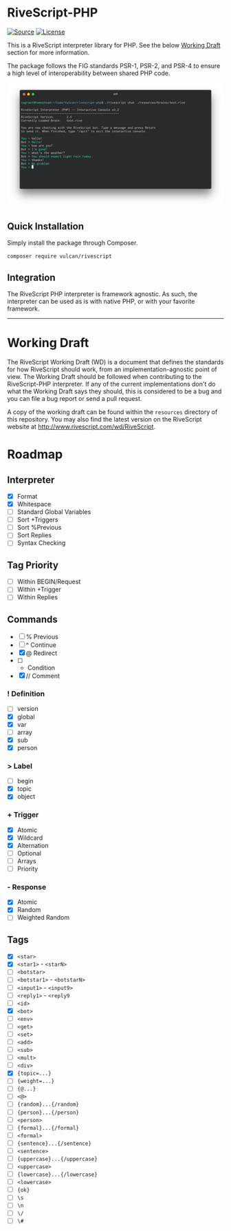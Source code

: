 # RiveScript-PHP
[![Source](http://img.shields.io/badge/source-vulcan--project/rivescript--php-blue.svg?style=flat-square)](https://github.com/vulcan-project/rivescript-php)
[![License](http://img.shields.io/badge/license-MIT-brightgreen.svg?style=flat-square)](https://tldrlegal.com/license/mit-license)

This is a RiveScript interpreter library for PHP. See the below [Working Draft](#working-draft) section for more information.

The package follows the FIG standards PSR-1, PSR-2, and PSR-4 to ensure a high level of interoperability between shared PHP code.

![Screenshot](resources/screenshot.png)

## Quick Installation
Simply install the package through Composer.

```
composer require vulcan/rivescript
```

## Integration
The RiveScript PHP interpreter is framework agnostic. As such, the interpreter can be used as is with native PHP, or with your favorite framework.

---

# Working Draft

The RiveScript Working Draft (WD) is a document that defines the standards for how RiveScript should work, from an implementation-agnostic point of view. The Working Draft should be followed when contributing to the RiveScript-PHP interpreter. If any of the current implementations don't do what the Working Draft says they should, this is considered to be a bug and you can file a bug report or send a pull request.

A copy of the working draft can be found within the `resources` directory of this repository. You may also find the latest version on the RiveScript website at http://www.rivescript.com/wd/RiveScript.

# Roadmap

## Interpreter
- [x] Format
- [x] Whitespace
- [ ] Standard Global Variables
- [ ] Sort +Triggers
- [ ] Sort %Previous
- [ ] Sort Replies
- [ ] Syntax Checking

## Tag Priority
- [ ] Within BEGIN/Request
- [ ] Within +Trigger
- [ ] Within Replies

## Commands
- [ ] % Previous
- [ ] ^ Continue
- [x] @ Redirect
- [ ] * Condition
- [x] // Comment

### ! Definition
- [ ] version
- [x] global
- [x] var
- [ ] array
- [x] sub
- [x] person

### > Label
- [ ] begin
- [x] topic
- [x] object

### + Trigger
- [x] Atomic
- [x] Wildcard
- [x] Alternation
- [ ] Optional
- [ ] Arrays
- [ ] Priority

### - Response
- [x] Atomic
- [x] Random
- [ ] Weighted Random

## Tags
- [x] `<star>`
- [x] `<star1>` - `<starN>`
- [ ] `<botstar>`
- [ ] `<botstar1>` - `<botstarN>`
- [ ] `<input1>` - `<input9>`
- [ ] `<reply1>` - `<reply9`
- [ ] `<id>`
- [x] `<bot>`
- [ ] `<env>`
- [ ] `<get>`
- [ ] `<set>`
- [ ] `<add>`
- [ ] `<sub>`
- [ ] `<mult>`
- [ ] `<div>`
- [x] `{topic=...}`
- [ ] `{weight=...}`
- [ ] `{@...}`
- [ ] `<@>`
- [ ] `{random}...{/random}`
- [ ] `{person}...{/person}`
- [ ] `<person>`
- [ ] `{formal}...{/formal}`
- [ ] `<formal>`
- [ ] `{sentence}...{/sentence}`
- [ ] `<sentence>`
- [ ] `{uppercase}...{/uppercase}`
- [ ] `<uppercase>`
- [ ] `{lowercase}...{/lowercase}`
- [ ] `<lowercase>`
- [ ] `{ok}`
- [ ] `\s`
- [ ] `\n`
- [ ] `\/`
- [ ] `\#`
